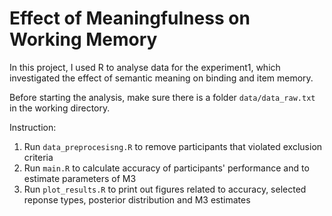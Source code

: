 # Effect of Meaningfulness on Working Memory

In this project, I used R to analyse data for the experiment1, which investigated the effect of semantic meaning on binding and item memory. 

Before starting the analysis, make sure there is a folder `data/data_raw.txt` in the working directory.

Instruction:
1. Run `data_preprocesisng.R` to remove participants that violated exclusion criteria
2. Run `main.R` to calculate accuracy of participants' performance and to estimate parameters of M3 
3. Run `plot_results.R` to print out figures related to accuracy, selected reponse types, posterior distribution and M3 estimates